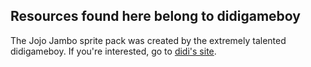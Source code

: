 ## Resources found here belong to didigameboy
The Jojo Jambo sprite pack was created by the extremely talented didigameboy.
If you're interested, go to [didi's site](https://didigameboy.itch.io/jambo-jungle-free-sprites-asset-pack).
